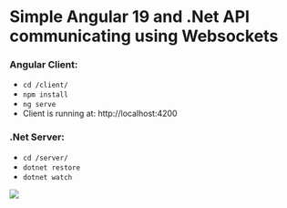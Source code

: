 # Simple Angular 19 and .Net API communicating using Websockets


### Angular Client:
- `cd /client/`
- `npm install`
- `ng serve`
-  Client is running at: http://localhost:4200

### .Net Server:
- `cd /server/`
- `dotnet restore`
- `dotnet watch`

![](./screenshot.gif)